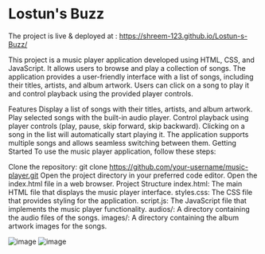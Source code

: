 
# Lostun's Buzz
The project is live & deployed at : https://shreem-123.github.io/Lostun-s-Buzz/

This project is a music player application developed using HTML, CSS, and JavaScript. It allows users to browse and play a collection of songs. The application provides a user-friendly interface with a list of songs, including their titles, artists, and album artwork. Users can click on a song to play it and control playback using the provided player controls.

Features
Display a list of songs with their titles, artists, and album artwork.
Play selected songs with the built-in audio player.
Control playback using player controls (play, pause, skip forward, skip backward).
Clicking on a song in the list will automatically start playing it.
The application supports multiple songs and allows seamless switching between them.
Getting Started
To use the music player application, follow these steps:

Clone the repository: git clone https://github.com/your-username/music-player.git
Open the project directory in your preferred code editor.
Open the index.html file in a web browser.
Project Structure
index.html: The main HTML file that displays the music player interface.
styles.css: The CSS file that provides styling for the application.
script.js: The JavaScript file that implements the music player functionality.
audios/: A directory containing the audio files of the songs.
images/: A directory containing the album artwork images for the songs.

![image](https://user-images.githubusercontent.com/96364929/186210530-550f3733-366c-42e3-9263-8a64b77f887d.png)
![image](https://user-images.githubusercontent.com/96364929/186210630-9569da01-3acf-4d35-b2a5-aea33ebc11f3.png)
